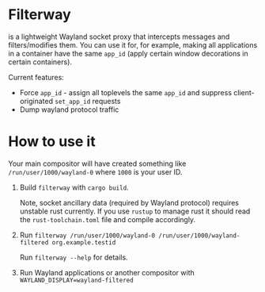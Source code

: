# Filterway

is a lightweight Wayland socket proxy that intercepts messages and filters/modifies them. You can use it for, for example, making all applications in a container have the same `app_id` (apply certain window decorations in certain containers).

Current features:

- Force `app_id` - assign all toplevels the same `app_id` and suppress client-originated `set_app_id` requests
- Dump wayland protocol traffic

# How to use it

Your main compositor will have created something like `/run/user/1000/wayland-0` where `1000` is your user ID.

1. Build `filterway` with `cargo build`.

   Note, socket ancillary data (required by Wayland protocol) requires unstable rust currently. If you use `rustup` to manage rust it should read the `rust-toolchain.toml` file and compile accordingly.

2. Run `filterway /run/user/1000/wayland-0 /run/user/1000/wayland-filtered org.example.testid`

   Run `filterway --help` for details.

3. Run Wayland applications or another compositor with `WAYLAND_DISPLAY=wayland-filtered`
